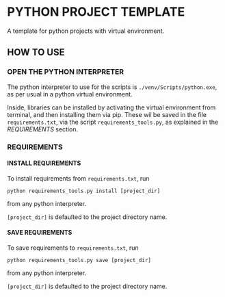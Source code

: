 # PYTHON PROJECT TEMPLATE

A template for python projects with virtual environment.

## HOW TO USE

### OPEN THE PYTHON INTERPRETER

The python interpreter to use for the scripts is `./venv/Scripts/python.exe`, as per usual in a python virtual environment.

Inside, libraries can be installed by activating the virtual environment from terminal, and then installing them via pip. These wil be saved in the file `requirements.txt`, via the script `requirements_tools.py`, as explained in the _REQUIREMENTS_ section.

### REQUIREMENTS

#### INSTALL REQUIREMENTS

To install requirements from `requirements.txt`, run

`python requirements_tools.py install [project_dir]`

from any python interpreter.

`[project_dir]` is defaulted to the project directory name.

#### SAVE REQUIREMENTS

To save requirements to `requirements.txt`, run

`python requirements_tools.py save [project_dir]`

from any python interpreter.

`[project_dir]` is defaulted to the project directory name.


